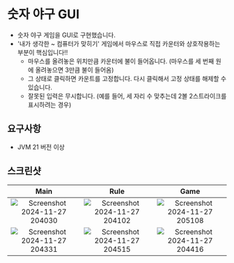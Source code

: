 # 숫자 야구 GUI
* 숫자 야구 게임을 GUI로 구현했습니다.
* '내가 생각한 ~ 컴퓨터가 맞히기' 게임에서 마우스로 직접 카운터와 상호작용하는 부분이 핵심입니다!!
  * 마우스를 올려놓은 위치만큼 카운터에 불이 들어옵니다. (마우스를 세 번째 원에 올려놓으면 3만큼 불이 들어옴)
  * 그 상태로 클릭하면 카운트를 고정합니다. 다시 클릭해서 고정 상태를 해제할 수 있습니다.
  * 잘못된 입력은 무시합니다. (예를 들어, 세 자리 수 맞추는데 2볼 2스트라이크를 표시하려는 경우)
## 요구사항
- JVM 21 버전 이상

## 스크린샷
|Main|Rule|Game|
|:-:|:-:|:-:|
|![Screenshot 2024-11-27 204030](https://github.com/user-attachments/assets/2020f916-020e-4dc8-a75b-52e82a0b6175)|![Screenshot 2024-11-27 204102](https://github.com/user-attachments/assets/4e7dfcf6-51b4-41e9-b253-515ba0d36c0e)|![Screenshot 2024-11-27 205108](https://github.com/user-attachments/assets/4c22fd0d-6cf0-4e1d-ae01-677f3ecde805)|
|![Screenshot 2024-11-27 204331](https://github.com/user-attachments/assets/8f03d2f8-2c9e-46a9-ac98-5ff770a0caa1)|![Screenshot 2024-11-27 204515](https://github.com/user-attachments/assets/0b7f25bc-2c5b-4c9c-a2d7-674882812f1d)|![Screenshot 2024-11-27 204416](https://github.com/user-attachments/assets/51fb4bc9-6401-4411-aa76-6560b44f6eeb)|
